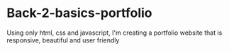 # Back-2-basics-portfolio
 Using only html, css and javascript, I'm creating a portfolio website that is responsive, beautiful and user friendly
